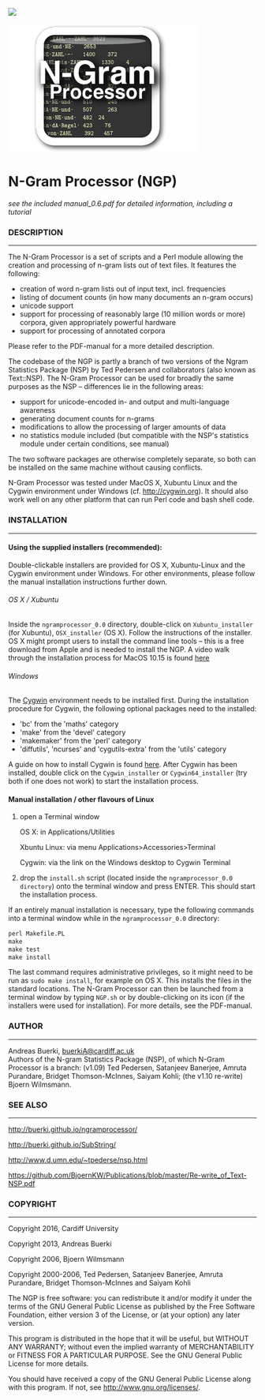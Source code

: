 ![](https://zenodo.org/badge/DOI/10.5281/zenodo.814279.svg)

![](NGP.png)

N-Gram Processor (NGP)
======================

*see the included manual_0.6.pdf for detailed information, including a tutorial*

### DESCRIPTION
***********

The N-Gram Processor is a set of scripts and a Perl module allowing the creation and processing of n-gram lists out of text files. It features the following:

- creation of word n-gram lists out of input text, incl. frequencies
- listing of document counts (in how many documents an n-gram occurs)
- unicode support
- support for processing of reasonably large (10 million words or more) corpora, given appropriately powerful hardware
- support for processing of annotated corpora

Please refer to the PDF-manual for a more detailed description. 

The codebase of the NGP is partly a branch of two versions of the Ngram Statistics Package (NSP) by Ted Pedersen and collaborators (also known as Text::NSP). The N-Gram Processor can be used for broadly the same purposes as the NSP – differences lie in the following areas:

- support for unicode-encoded in- and output and multi-language awareness
- generating document counts for n-grams
- modifications to allow the processing of larger amounts of data
- no statistics module included (but compatible with the NSP's statistics module under certain conditions, see manual)

The two software packages are otherwise completely separate, so both can be installed on the same machine without causing conflicts.

N-Gram Processor was tested under MacOS X, Xubuntu Linux and the Cygwin environment under Windows (cf. <http://cygwin.org>). It should also work well on any other platform that can run Perl code and bash shell code.

### INSTALLATION
************

#### Using the supplied installers (recommended):

Double-clickable installers are provided for OS X, Xubuntu-Linux and the Cygwin environment under Windows. For other environments, please follow the manual installation instructions further down.

###### OS X / Xubuntu

Inside the `ngramprocessor_0.0` directory, double-click on `Xubuntu_installer` (for Xubuntu), `OSX_installer` (OS X). Follow the instructions of the installer. OS X might prompt users to install the command line tools – this is a free download from Apple and is needed to install the NGP. A video walk through the installation process for MacOS 10.15 is found [here](https://vimeo.com/448806908)

###### Windows

The [Cygwin](cygwin.com) environment needs to be installed first. During the installation procedure for Cygwin, the following optional packages need to the installed:

* 'bc' from the 'maths' category
* 'make' from the 'devel' category
* 'makemaker' from the 'perl' category
* 'diffutils', 'ncurses' and  'cygutils-extra' from the 'utils' category 

A guide on how to install Cygwin is found [here](http://x.cygwin.com/docs/ug/setup-cygwin-x-installing.html). After Cygwin has been installed, double click on the `Cygwin_installer` or `Cygwin64_installer` (try both if one does not work) to start the installation process.

#### Manual installation / other flavours of Linux

1. open a Terminal window
 
      OS X: in Applications/Utilities
      
      Xbuntu Linux: via menu Applications>Accessories>Terminal
      
      Cygwin: via the link on the Windows desktop to Cygwin Terminal
2. drop the `install.sh` script (located inside the `ngramprocessor_0.0 directory`) onto the terminal window and press ENTER. This should start the installation process.

If an entirely manual installation is necessary, type the following commands into a terminal window while in the `ngramprocessor_0.0` directory:

	perl Makefile.PL
	make
	make test
	make install

The last command requires administrative privileges, so it might need to be run as `sudo make install`, for example on OS X. This installs the files in the standard locations. The N-Gram Processor can then be launched from a terminal window by typing `NGP.sh` or by double-clicking on its icon (if the installers were used for installation). For more details, see the PDF-manual.


### AUTHOR
******
Andreas Buerki, <buerkiA@cardiff.ac.uk>  
Authors of the N-gram Statistics Package (NSP), of which N-Gram Processor is a branch: (v1.09) Ted Pedersen, Satanjeev Banerjee, Amruta Purandare, Bridget Thomson-McInnes, Saiyam Kohli; (the v1.10 re-write) Bjoern Wilmsmann.


### SEE ALSO
********
http://buerki.github.io/ngramprocessor/

http://buerki.github.io/SubString/

http://www.d.umn.edu/~tpederse/nsp.html

https://github.com/BjoernKW/Publications/blob/master/Re-write_of_Text-NSP.pdf


### COPYRIGHT
*********
Copyright 2016, Cardiff University

Copyright 2013, Andreas Buerki

Copyright 2006, Bjoern Wilmsmann

Copyright 2000-2006, Ted Pedersen, Satanjeev Banerjee,
Amruta Purandare, Bridget Thomson-McInnes and Saiyam Kohli  

The NGP is free software: you can redistribute it and/or modify
it under the terms of the GNU General Public License as published by
the Free Software Foundation, either version 3 of the License, or
(at your option) any later version.

This program is distributed in the hope that it will be useful,
but WITHOUT ANY WARRANTY; without even the implied warranty of
MERCHANTABILITY or FITNESS FOR A PARTICULAR PURPOSE.  See the
GNU General Public License for more details.

You should have received a copy of the GNU General Public License
along with this program.  If not, see <http://www.gnu.org/licenses/>.
